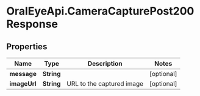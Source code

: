 # OralEyeApi.CameraCapturePost200Response

## Properties

Name | Type | Description | Notes
------------ | ------------- | ------------- | -------------
**message** | **String** |  | [optional] 
**imageUrl** | **String** | URL to the captured image | [optional] 


